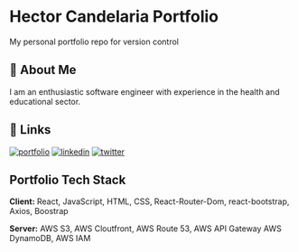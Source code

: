 # Hector Candelaria Portfolio

My personal portfolio repo for version control

## 🚀 About Me

I am an enthusiastic software engineer with experience in the health and educational sector.

## 🔗 Links

[![portfolio](https://img.shields.io/badge/my_portfolio-000?style=for-the-badge&logo=ko-fi&logoColor=white)](https://hcandelaria.com)
[![linkedin](https://img.shields.io/badge/linkedin-0A66C2?style=for-the-badge&logo=linkedin&logoColor=white)](https://www.linkedin.com/in/hector-candelaria-986347136/)
[![twitter](https://img.shields.io/badge/twitter-1DA1F2?style=for-the-badge&logo=twitter&logoColor=white)](https://twitter.com/gabriel66_7)

## Portfolio Tech Stack

**Client:** React, JavaScript, HTML, CSS, React-Router-Dom, react-bootstrap, Axios, Boostrap

**Server:** AWS S3, AWS Cloutfront, AWS Route 53, AWS API Gateway AWS DynamoDB, AWS IAM
